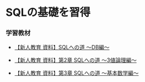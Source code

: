 # SQLの基礎を習得

### 学習教材
- [【新人教育 資料】SQLへの道 〜DB編〜][url_db]

[url_db]: https://qiita.com/devopsCoordinator/items/9b70e506150888e190be

- [【新人教育 資料】第2章 SQLへの道 〜3値論理編〜][url_logic]

[url_logic]: https://qiita.com/devopsCoordinator/items/9c10410b50f8fcc2ba79

- [【新人教育 資料】第3章 SQLへの道 〜基本数学編〜][url_math]

[url_math]: https://qiita.com/devopsCoordinator/items/08e405a9c58cc203d016